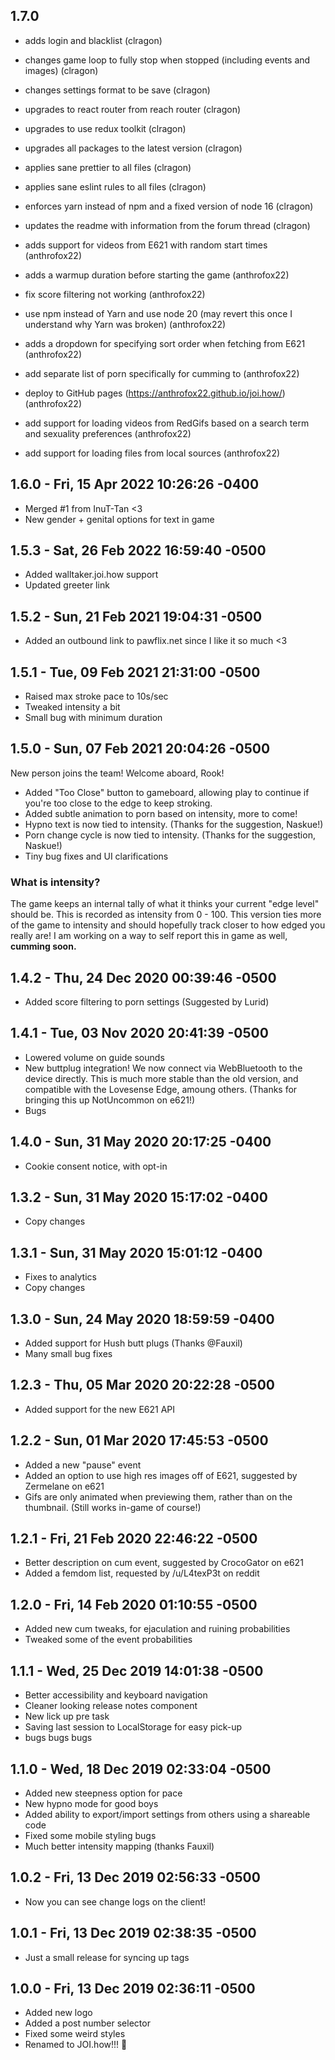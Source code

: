 ## 1.7.0

- adds login and blacklist (clragon)
- changes game loop to fully stop when stopped (including events and images) (clragon)
- changes settings format to be save (clragon)
- upgrades to react router from reach router (clragon)
- upgrades to use redux toolkit (clragon)
- upgrades all packages to the latest version (clragon)
- applies sane prettier to all files (clragon)
- applies sane eslint rules to all files (clragon)
- enforces yarn instead of npm and a fixed version of node 16 (clragon)
- updates the readme with information from the forum thread (clragon)

- adds support for videos from E621 with random start times (anthrofox22)
- adds a warmup duration before starting the game (anthrofox22)
- fix score filtering not working (anthrofox22)
- use npm instead of Yarn and use node 20 (may revert this once I understand why Yarn was broken) (anthrofox22)
- adds a dropdown for specifying sort order when fetching from E621 (anthrofox22)
- add separate list of porn specifically for cumming to (anthrofox22)
- deploy to GitHub pages (https://anthrofox22.github.io/joi.how/) (anthrofox22)
- add support for loading videos from RedGifs based on a search term and sexuality preferences (anthrofox22)
- add support for loading files from local sources (anthrofox22)

## 1.6.0 - Fri, 15 Apr 2022 10:26:26 -0400

- Merged #1 from InuT-Tan <3
- New gender + genital options for text in game

## 1.5.3 - Sat, 26 Feb 2022 16:59:40 -0500

- Added walltaker.joi.how support
- Updated greeter link

## 1.5.2 - Sun, 21 Feb 2021 19:04:31 -0500

- Added an outbound link to pawflix.net since I like it so much <3

## 1.5.1 - Tue, 09 Feb 2021 21:31:00 -0500

- Raised max stroke pace to 10s/sec
- Tweaked intensity a bit
- Small bug with minimum duration

## 1.5.0 - Sun, 07 Feb 2021 20:04:26 -0500

New person joins the team! Welcome aboard, Rook!

- Added "Too Close" button to gameboard, allowing play to continue if you're too close to the edge to keep stroking.
- Added subtle animation to porn based on intensity, more to come!
- Hypno text is now tied to intensity. (Thanks for the suggestion, Naskue!)
- Porn change cycle is now tied to intensity. (Thanks for the suggestion, Naskue!)
- Tiny bug fixes and UI clarifications

### What is intensity?

The game keeps an internal tally of what it thinks your current "edge level" should be. This is recorded as intensity from 0 - 100. This version ties more of the game to intensity and should hopefully track closer to how edged you really are! I am working on a way to self report this in game as well, **cumming soon.**

## 1.4.2 - Thu, 24 Dec 2020 00:39:46 -0500

- Added score filtering to porn settings (Suggested by Lurid)

## 1.4.1 - Tue, 03 Nov 2020 20:41:39 -0500

- Lowered volume on guide sounds
- New buttplug integration! We now connect via WebBluetooth to the device directly. This is much more stable than the old version, and compatible with the Lovesense Edge, amoung others. (Thanks for bringing this up NotUncommon on e621!)
- Bugs

## 1.4.0 - Sun, 31 May 2020 20:17:25 -0400

- Cookie consent notice, with opt-in

## 1.3.2 - Sun, 31 May 2020 15:17:02 -0400

- Copy changes

## 1.3.1 - Sun, 31 May 2020 15:01:12 -0400

- Fixes to analytics
- Copy changes

## 1.3.0 - Sun, 24 May 2020 18:59:59 -0400

- Added support for Hush butt plugs (Thanks @Fauxil)
- Many small bug fixes

## 1.2.3 - Thu, 05 Mar 2020 20:22:28 -0500

- Added support for the new E621 API

## 1.2.2 - Sun, 01 Mar 2020 17:45:53 -0500

- Added a new "pause" event
- Added an option to use high res images off of E621, suggested by Zermelane on e621
- Gifs are only animated when previewing them, rather than on the thumbnail. (Still works in-game of course!)

## 1.2.1 - Fri, 21 Feb 2020 22:46:22 -0500

- Better description on cum event, suggested by CrocoGator on e621
- Added a femdom list, requested by /u/L4texP3t on reddit

## 1.2.0 - Fri, 14 Feb 2020 01:10:55 -0500

- Added new cum tweaks, for ejaculation and ruining probabilities
- Tweaked some of the event probabilities

## 1.1.1 - Wed, 25 Dec 2019 14:01:38 -0500

- Better accessibility and keyboard navigation
- Cleaner looking release notes component
- New lick up pre task
- Saving last session to LocalStorage for easy pick-up
- bugs bugs bugs

## 1.1.0 - Wed, 18 Dec 2019 02:33:04 -0500

- Added new steepness option for pace
- New hypno mode for good boys
- Added ability to export/import settings from others using a shareable code
- Fixed some mobile styling bugs
- Much better intensity mapping (thanks Fauxil)

## 1.0.2 - Fri, 13 Dec 2019 02:56:33 -0500

- Now you can see change logs on the client!

## 1.0.1 - Fri, 13 Dec 2019 02:38:35 -0500

- Just a small release for syncing up tags

## 1.0.0 - Fri, 13 Dec 2019 02:36:11 -0500

- Added new logo
- Added a post number selector
- Fixed some weird styles
- Renamed to JOI.how!!! 🍆
